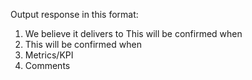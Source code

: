 Output response in this format:

1. We believe it delivers <Impact> to <Customer>
This will be confirmed when <Event happens>
1. This will be confirmed when <Event happens>
2.  Metrics/KPI
3.  Comments
  